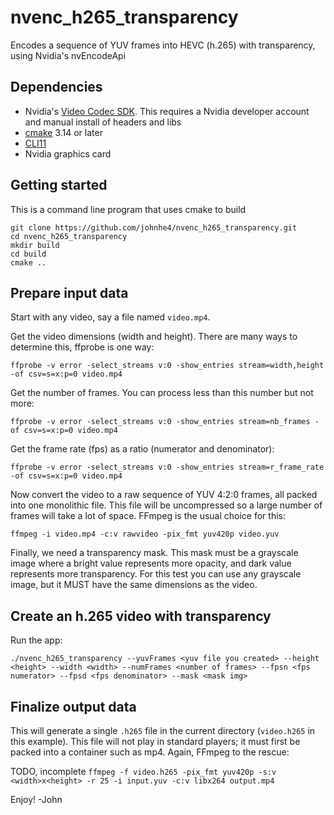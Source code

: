 # nvenc_h265_transparency
Encodes a sequence of YUV frames into HEVC (h.265) with transparency, using Nvidia's nvEncodeApi

## Dependencies
- Nvidia's [Video Codec SDK](https://developer.nvidia.com/nvidia-video-codec-SDK). This requires a Nvidia developer account and manual install of headers and libs
- [cmake](https://cmake.org) 3.14 or later
- [CLI11](https://github.com/CLIUtils/CLI11)
- Nvidia graphics card

## Getting started
This is a command line program that uses cmake to build

```
git clone https://github.com/johnhe4/nvenc_h265_transparency.git
cd nvenc_h265_transparency
mkdir build
cd build
cmake ..
```

## Prepare input data
Start with any video, say a file named `video.mp4`.

Get the video dimensions (width and height).
There are many ways to determine this, ffprobe is one way:

`ffprobe -v error -select_streams v:0 -show_entries stream=width,height -of csv=s=x:p=0 video.mp4`

Get the number of frames. You can process less than this number but not more:

`ffprobe -v error -select_streams v:0 -show_entries stream=nb_frames -of csv=s=x:p=0 video.mp4`

Get the frame rate (fps) as a ratio (numerator and denominator):

`ffprobe -v error -select_streams v:0 -show_entries stream=r_frame_rate -of csv=s=x:p=0 video.mp4`

Now convert the video to a raw sequence of YUV 4:2:0 frames, all packed into one monolithic file.
This file will be uncompressed so a large number of frames will take a lot of space.
FFmpeg is the usual choice for this:

`ffmpeg -i video.mp4 -c:v rawvideo -pix_fmt yuv420p video.yuv`

Finally, we need a transparency mask. This mask must be a grayscale image where a bright value represents more opacity, and dark value represents more transparency.
For this test you can use any grayscale image, but it MUST have the same dimensions as the video.

## Create an h.265 video with transparency
Run the app:

`./nvenc_h265_transparency --yuvFrames <yuv file you created> --height <height> --width <width> --numFrames <number of frames> --fpsn <fps numerator> --fpsd <fps denominator> --mask <mask img>`

## Finalize output data
This will generate a single `.h265` file in the current directory (`video.h265` in this example). 
This file will not play in standard players; it must first be packed into a container such as mp4.
Again, FFmpeg to the rescue:

TODO, incomplete
`ffmpeg -f video.h265 -pix_fmt yuv420p -s:v <width>x<height> -r 25 -i input.yuv -c:v libx264 output.mp4`

Enjoy!
-John
